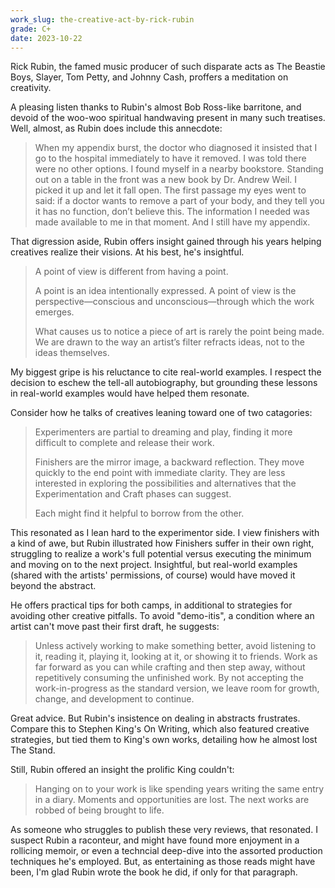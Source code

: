 ```yaml
---
work_slug: the-creative-act-by-rick-rubin
grade: C+
date: 2023-10-22
---
```


Rick Rubin, the famed music producer of such disparate acts as The Beastie Boys, Slayer, Tom Petty, and Johnny Cash, proffers a meditation on creativity.

A pleasing listen thanks to Rubin's almost Bob Ross-like barritone, and devoid of the woo-woo spiritual handwaving present in many such treatises. Well, almost, as Rubin does include this annecdote:

> When my appendix burst, the doctor who diagnosed it insisted that I go to the hospital immediately to have it removed. I was told there were no other options. I found myself in a nearby bookstore. Standing out on a table in the front was a new book by Dr. Andrew Weil. I picked it up and let it fall open. The first passage my eyes went to said: if a doctor wants to remove a part of your body, and they tell you it has no function, don’t believe this. The information I needed was made available to me in that moment. And I still have my appendix.

That digression aside, Rubin offers insight gained through his years helping creatives realize their visions. At his best, he's insightful.

> A point of view is different from having a point.
>
> A point is an idea intentionally expressed. A point of view is the perspective—conscious and unconscious—through which the work emerges.
>
> What causes us to notice a piece of art is rarely the point being made. We are drawn to the way an artist’s filter refracts ideas, not to the ideas themselves.

My biggest gripe is his reluctance to cite real-world examples. I respect the decision to eschew the tell-all autobiography, but grounding these lessons in real-world examples would have helped them resonate.

Consider how he talks of creatives leaning toward one of two catagories:

> Experimenters are partial to dreaming and play, finding it more difficult to complete and release their work.
>
> Finishers are the mirror image, a backward reflection. They move quickly to the end point with immediate clarity. They are less interested in exploring the possibilities and alternatives that the Experimentation and Craft phases can suggest.
>
> Each might find it helpful to borrow from the other.

This resonated as I lean hard to the experimentor side. I view finishers with a kind of awe, but Rubin illustrated how Finishers suffer in their own right, struggling to realize a work's full potential versus executing the minimum and moving on to the next project. Insightful, but real-world examples (shared with the artists' permissions, of course) would have moved it beyond the abstract.

He offers practical tips for both camps, in additional to strategies for avoiding other creative pitfalls. To avoid "demo-itis", a condition where an artist can't move past their first draft, he suggests:

> Unless actively working to make something better, avoid listening to it, reading it, playing it, looking at it, or showing it to friends. Work as far forward as you can while crafting and then step away, without repetitively consuming the unfinished work. By not accepting the work-in-progress as the standard version, we leave room for growth, change, and development to continue.

Great advice. But Rubin's insistence on dealing in abstracts frustrates. Compare this to Stephen King's On Writing, which also featured creative strategies, but tied them to King's own works, detailing how he almost lost The Stand.

Still, Rubin offered an insight the prolific King couldn't:

> Hanging on to your work is like spending years writing the same entry in a diary. Moments and opportunities are lost. The next works are robbed of being brought to life.

As someone who struggles to publish these very reviews, that resonated. I suspect Rubin a raconteur, and might have found more enjoyment in a rollicing memoir, or even a techncial deep-dive into the assorted production techniques he's employed. But, as entertaining as those reads might have been, I'm glad Rubin wrote the book he did, if only for that paragraph.
